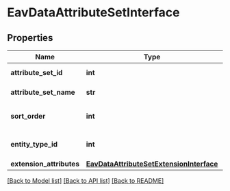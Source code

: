 # EavDataAttributeSetInterface

## Properties
Name | Type | Description | Notes
------------ | ------------- | ------------- | -------------
**attribute_set_id** | **int** | Attribute set ID | [optional] 
**attribute_set_name** | **str** | Attribute set name | 
**sort_order** | **int** | Attribute set sort order index | 
**entity_type_id** | **int** | Attribute set entity type id | [optional] 
**extension_attributes** | [**EavDataAttributeSetExtensionInterface**](EavDataAttributeSetExtensionInterface.md) |  | [optional] 

[[Back to Model list]](../README.md#documentation-for-models) [[Back to API list]](../README.md#documentation-for-api-endpoints) [[Back to README]](../README.md)


